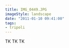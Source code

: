```yaml
---
title: IMG_0449.JPG
imageStyle: landscape
date: "2011-01-10 09:41:00"
tags: 
- tripoli
---
```


TK TK TK